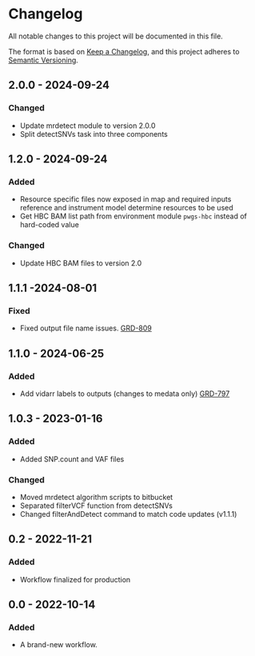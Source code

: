 # Changelog
All notable changes to this project will be documented in this file.

The format is based on [Keep a Changelog](https://keepachangelog.com/en/1.0.0/),
and this project adheres to [Semantic Versioning](https://semver.org/spec/v2.0.0.html).

## 2.0.0 - 2024-09-24
### Changed
- Update mrdetect module to version 2.0.0 
- Split detectSNVs task into three components

## 1.2.0 - 2024-09-24
### Added
- Resource specific files now exposed in map and required inputs reference and instrument model determine resources to be used
- Get HBC BAM list path from environment module `pwgs-hbc` instead of hard-coded value
### Changed
- Update HBC BAM files to version 2.0

## 1.1.1 -2024-08-01
### Fixed
- Fixed output file name issues. [GRD-809](https://jira.oicr.on.ca/browse/GRD-809)

## 1.1.0 - 2024-06-25
### Added
- Add vidarr labels to outputs (changes to medata only) [GRD-797](https://jira.oicr.on.ca/browse/GRD-797) 

## 1.0.3 - 2023-01-16
### Added
- Added SNP.count and VAF files
### Changed
- Moved mrdetect algorithm scripts to bitbucket
- Separated filterVCF function from detectSNVs
- Changed filterAndDetect command to match code updates (v1.1.1)

## 0.2 - 2022-11-21
### Added
- Workflow finalized for production

## 0.0 - 2022-10-14
### Added
- A brand-new workflow.
